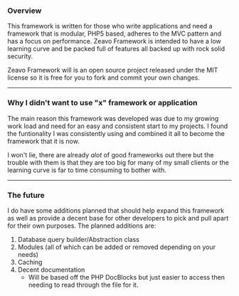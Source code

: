 ### Overview
This framework is written for those who write applications and need a framework 
that is modular, PHP5 based, adheres to the MVC pattern and has a focus on 
performance. Zeavo Framework is intended to have a low learning curve and be 
packed full of features all backed up with rock solid security.

Zeavo Framework will is an open source project released under the MIT license
so it is free for you to fork and commit your own changes. 
* * * 

### Why I didn't want to use "x" framework or application
The main reason this framework was developed was due to my growing work load and
need for an easy and consistent start to my projects. I found the funtionality I 
was consistently using and combined it all to become the framework that it is now.

I won't lie, there are already _alot_ of good frameworks out there but the trouble
with them is that they are too big for many of my small clients or the learning
curve is far to time consuming to bother with.
* * * 

### The future
I do have some additions planned that should help expand this framework as well as 
provide a decent base for other developers to pick and pull apart for their own 
purposes. The planned additions are:

1. Database query builder/Abstraction class
2. Modules (all of which can be added or removed depending on your needs)
3. Caching
4. Decent documentation
	* Will be based off the PHP DocBlocks but just easier to access then needing to 
	read through the file for it.

